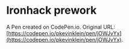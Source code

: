 # Ironhack prework

A Pen created on CodePen.io. Original URL: [https://codepen.io/pkevinklein/pen/jOWJvYx](https://codepen.io/pkevinklein/pen/jOWJvYx).


